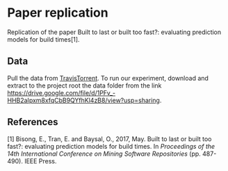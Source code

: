 # Paper replication

Replication of the paper Built to last or built too fast?: evaluating prediction models for build times[1].

## Data

Pull the data from [TravisTorrent](https://travistorrent.testroots.org/page_access/).
To run our experiment, download and extract to the project root the data folder from the link https://drive.google.com/file/d/1PFv_-HHB2aIpxm8xfqCbB9QYfhKl4zB8/view?usp=sharing.

## References

[1] Bisong, E., Tran, E. and Baysal, O., 2017, May. Built to last or built too fast?: evaluating prediction models for build times. In _Proceedings of the 14th International Conference on Mining Software Repositories_ (pp. 487-490). IEEE Press.
